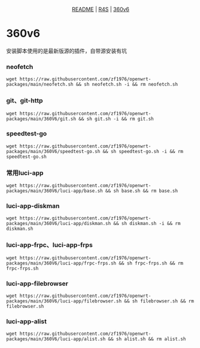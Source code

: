 <p align="center">
    <a href="https://github.com/zf1976/packages/blob/main/README.md">README</a> | <a href="https://github.com/zf1976/packages/blob/main/README-R4S.md">R4S</a> | <a href="https://github.com/zf1976/packages/blob/main/README-360v6.md">360v6</a>
</p>

# 360v6
安装脚本使用的是最新版源的插件，自带源安装有坑

### neofetch
```shell
wget https://raw.githubusercontent.com/zf1976/openwrt-packages/main/neofetch.sh && sh neofetch.sh -i && rm neofetch.sh
```

### git、git-http
```shell
wget https://raw.githubusercontent.com/zf1976/openwrt-packages/main/360V6/git.sh && sh git.sh -i && rm git.sh
```

### speedtest-go
```shell
wget https://raw.githubusercontent.com/zf1976/openwrt-packages/main/360V6/speedtest-go.sh && sh speedtest-go.sh -i && rm speedtest-go.sh
```

### 常用luci-app
```shell
wget https://raw.githubusercontent.com/zf1976/openwrt-packages/main/360V6/luci-app/base.sh && sh base.sh && rm base.sh
```

### luci-app-diskman
```shell
wget https://raw.githubusercontent.com/zf1976/openwrt-packages/main/360V6/luci-app/diskman.sh && sh diskman.sh -i && rm diskman.sh
```

### luci-app-frpc、luci-app-frps
```shell
wget https://raw.githubusercontent.com/zf1976/openwrt-packages/main/360V6/luci-app/frpc-frps.sh && sh frpc-frps.sh && rm frpc-frps.sh
```

### luci-app-filebrowser
```shell
wget https://raw.githubusercontent.com/zf1976/openwrt-packages/main/360V6/luci-app/filebrowser.sh && sh filebrowser.sh && rm filebrowser.sh
```

### luci-app-alist
```shell
wget https://raw.githubusercontent.com/zf1976/openwrt-packages/main/360V6/luci-app/alist.sh && sh alist.sh && rm alist.sh
```
